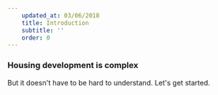 ```yaml
---
    updated_at: 03/06/2018
    title: Introduction
    subtitle: ''
    order: 0
---
```


### Housing development is complex

But it doesn't have to be hard to understand. Let's get started.

